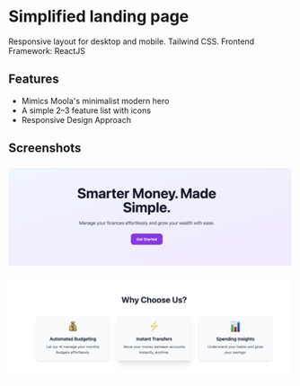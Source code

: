 # Simplified landing page

Responsive layout for desktop and mobile. Tailwind CSS. Frontend Framework: ReactJS 

## Features

- Mimics Moola's minimalist modern hero
- A simple 2–3 feature list with icons
- Responsive Design Approach

## Screenshots

### <HeroSection />

![Laptop](screenshots/s1.png)

### <FeaturesSection />

![Tab](screenshots/s2.png)

